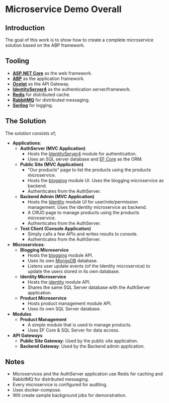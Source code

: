 # Microservice Demo Overall

## Introduction

The goal of this work is to show how to create a complete microservice solution based on the ABP framework.

## Tooling

* **[ASP.NET Core](https://docs.microsoft.com/en-us/aspnet/core/?view=aspnetcore-2.2)** as the web framework.
* **[ABP](https://abp.io)** as the application framework.
* **[Ocelot](https://github.com/ThreeMammals/Ocelot)** as the API Gateway.
* **[IdentityServer4](https://identityserver.io/)** as the authentication server/framework.
* [**Redis**](https://redis.io/) for distributed cache.
* [**RabbitMQ**](https://www.rabbitmq.com/) for distributed messaging.
* **[Serilog](https://serilog.net/)** for logging.

## The Solution

The solution consists of;

* **Applications**:
  * **AuthServer (MVC Application)**
    * Hosts the [IdentityServer4](https://github.com/abpframework/abp/tree/master/modules/identityserver) module for authentication.
    * Uses an SQL server database and [EF Core](https://abp.io/documents/abp/latest/Entity-Framework-Core) as the ORM.
  * **Public Site (MVC Application)**
    * "Our products" page to list the products using the products microservice.
    * Hosts the [blogging](https://github.com/abpframework/abp/tree/master/modules/blogging) module UI. Uses the blogging microservice as backend.
    * Authenticates from the AuthServer.
  * **Backend Admin (MVC Application)**
    * Hosts the [Identity](https://github.com/abpframework/abp/tree/master/modules/identity) module UI for user/role/permission management. Uses the identity microservice as backend.
    * A CRUD page to manage products using the products microservice.
    * Authenticates from the AuthServer.
  * **Test Client (Console Application)**
    * Simply calls a few APIs and writes results to console.
    * Authenticates from the AuthServer.
* **Microservices**:
  * **Blogging Microservice**
    * Hosts the [blogging](https://github.com/abpframework/abp/tree/master/modules/blogging) module API.
    * Uses its own [MongoDB](https://abp.io/documents/abp/latest/MongoDB) database.
    * Listens user update events (of the Identity microservice) to update the users stored in its own database.
  * **Identity Microservice**
    * Hosts the [identity](https://github.com/abpframework/abp/tree/master/modules/identity) module API.
    * Shares the same SQL Server database with the AuthServer application.
  * **Product Microservice**
    * Hosts product management module API.
    * Uses its own SQL Server database.
* **Modules**
  * **Product Management**
    * A simple module that is used to manage products.
    * Uses EF Core & SQL Server for data access.
* **API Gateways**
  * **Public Site Gateway**: Used by the public site application.
  * **Backend Gateway**: Used by the Backend admin application.

## Notes

* Microservices and the AuthServer application use Redis for caching and RabbitMQ for distributed messaging.
* Every microservice is configured for auditing.
* Uses docker-compose.
* Will create sample background jobs for demonstration.